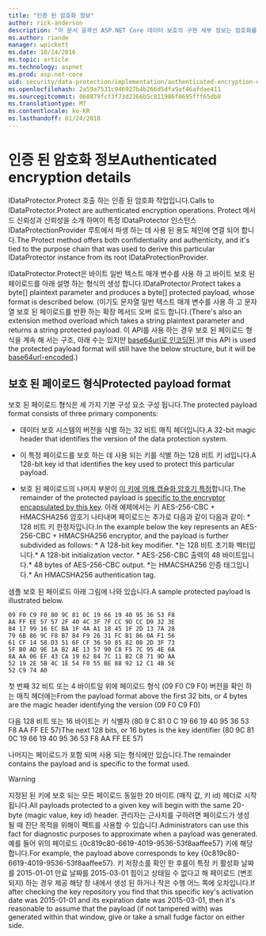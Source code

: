 ```yaml
---
title: "인증 된 암호화 정보"
author: rick-anderson
description: "이 문서 윤곽선 ASP.NET Core 데이터 보호의 구현 세부 정보는 암호화를 인증합니다."
ms.author: riande
manager: wpickett
ms.date: 10/14/2016
ms.topic: article
ms.technology: aspnet
ms.prod: asp.net-core
uid: security/data-protection/implementation/authenticated-encryption-details
ms.openlocfilehash: 2a59a7531c946927b4b266d5dfa9af46afdae411
ms.sourcegitcommit: 060879fcf3f73d2366b5c811986f8695fff65db8
ms.translationtype: MT
ms.contentlocale: ko-KR
ms.lasthandoff: 01/24/2018
---
```

# <a name="authenticated-encryption-details"></a><span data-ttu-id="469a1-103">인증 된 암호화 정보</span><span class="sxs-lookup"><span data-stu-id="469a1-103">Authenticated encryption details</span></span>

<a name="data-protection-implementation-authenticated-encryption-details"></a>

<span data-ttu-id="469a1-104">IDataProtector.Protect 호출 하는 인증 된 암호화 작업입니다.</span><span class="sxs-lookup"><span data-stu-id="469a1-104">Calls to IDataProtector.Protect are authenticated encryption operations.</span></span> <span data-ttu-id="469a1-105">Protect 메서드 신뢰성과 신뢰성을 소개 하며이 특정 IDataProtector 인스턴스 IDataProtectionProvider 루트에서 파생 하는 데 사용 된 용도 체인에 연결 되어 합니다.</span><span class="sxs-lookup"><span data-stu-id="469a1-105">The Protect method offers both confidentiality and authenticity, and it's tied to the purpose chain that was used to derive this particular IDataProtector instance from its root IDataProtectionProvider.</span></span>

<span data-ttu-id="469a1-106">IDataProtector.Protect은 바이트 일반 텍스트 매개 변수를 사용 하 고 바이트 보호 된 페이로드를 아래 설명 하는 형식의 생성 합니다.</span><span class="sxs-lookup"><span data-stu-id="469a1-106">IDataProtector.Protect takes a byte[] plaintext parameter and produces a byte[] protected payload, whose format is described below.</span></span> <span data-ttu-id="469a1-107">(이기도 문자열 일반 텍스트 매개 변수를 사용 하 고 문자열 보호 된 페이로드를 반환 하는 확장 메서드 오버 로드 합니다.</span><span class="sxs-lookup"><span data-stu-id="469a1-107">(There's also an extension method overload which takes a string plaintext parameter and returns a string protected payload.</span></span> <span data-ttu-id="469a1-108">이 API를 사용 하는 경우 보호 된 페이로드 형식을 계속 해 서는 구조, 아래 수는 있지만 [base64url로 인코딩된](https://tools.ietf.org/html/rfc4648#section-5).)</span><span class="sxs-lookup"><span data-stu-id="469a1-108">If this API is used the protected payload format will still have the below structure, but it will be [base64url-encoded](https://tools.ietf.org/html/rfc4648#section-5).)</span></span>

## <a name="protected-payload-format"></a><span data-ttu-id="469a1-109">보호 된 페이로드 형식</span><span class="sxs-lookup"><span data-stu-id="469a1-109">Protected payload format</span></span>

<span data-ttu-id="469a1-110">보호 된 페이로드 형식은 세 가지 기본 구성 요소 구성 됩니다.</span><span class="sxs-lookup"><span data-stu-id="469a1-110">The protected payload format consists of three primary components:</span></span>

* <span data-ttu-id="469a1-111">데이터 보호 시스템의 버전을 식별 하는 32 비트 매직 헤더입니다.</span><span class="sxs-lookup"><span data-stu-id="469a1-111">A 32-bit magic header that identifies the version of the data protection system.</span></span>

* <span data-ttu-id="469a1-112">이 특정 페이로드를 보호 하는 데 사용 되는 키를 식별 하는 128 비트 키 id입니다.</span><span class="sxs-lookup"><span data-stu-id="469a1-112">A 128-bit key id that identifies the key used to protect this particular payload.</span></span>

* <span data-ttu-id="469a1-113">보호 된 페이로드의 나머지 부분이 [이 키에 의해 캡슐화 암호기 특정](subkeyderivation.md#data-protection-implementation-subkey-derivation)합니다.</span><span class="sxs-lookup"><span data-stu-id="469a1-113">The remainder of the protected payload is [specific to the encryptor encapsulated by this key](subkeyderivation.md#data-protection-implementation-subkey-derivation).</span></span> <span data-ttu-id="469a1-114">아래 예제에서는 키 AES-256-CBC + HMACSHA256 암호기 나타내며 페이로드는 추가로 다음과 같이 다음과 같이: \* 128 비트 키 한정자입니다.</span><span class="sxs-lookup"><span data-stu-id="469a1-114">In the example below the key represents an AES-256-CBC + HMACSHA256 encryptor, and the payload is further subdivided as follows: \* A 128-bit key modifier.</span></span> <span data-ttu-id="469a1-115">\*는 128 비트 초기화 벡터입니다.</span><span class="sxs-lookup"><span data-stu-id="469a1-115">\* A 128-bit initialization vector.</span></span> <span data-ttu-id="469a1-116">\* AES-256-CBC 출력의 48 바이트입니다.</span><span class="sxs-lookup"><span data-stu-id="469a1-116">\* 48 bytes of AES-256-CBC output.</span></span> <span data-ttu-id="469a1-117">\*는 HMACSHA256 인증 태그입니다.</span><span class="sxs-lookup"><span data-stu-id="469a1-117">\* An HMACSHA256 authentication tag.</span></span>

<span data-ttu-id="469a1-118">샘플 보호 된 페이로드 아래 그림에 나와 있습니다.</span><span class="sxs-lookup"><span data-stu-id="469a1-118">A sample protected payload is illustrated below.</span></span>

```
09 F0 C9 F0 80 9C 81 0C 19 66 19 40 95 36 53 F8
AA FF EE 57 57 2F 40 4C 3F 7F CC 9D CC D9 32 3E
84 17 99 16 EC BA 1F 4A A1 18 45 1F 2D 13 7A 28
79 6B 86 9C F8 B7 84 F9 26 31 FC B1 86 0A F1 56
61 CF 14 58 D3 51 6F CF 36 50 85 82 08 2D 3F 73
5F B0 AD 9E 1A B2 AE 13 57 90 C8 F5 7C 95 4E 6A
8A AA 06 EF 43 CA 19 62 84 7C 11 B2 C8 71 9D AA
52 19 2E 5B 4C 1E 54 F0 55 BE 88 92 12 C1 4B 5E
52 C9 74 A0
```

<span data-ttu-id="469a1-119">첫 번째 32 비트 또는 4 바이트일 위에 페이로드 형식 (09 F0 C9 F0) 버전을 확인 하는 매직 헤더에는</span><span class="sxs-lookup"><span data-stu-id="469a1-119">From the payload format above the first 32 bits, or 4 bytes are the magic header identifying the version (09 F0 C9 F0)</span></span>

<span data-ttu-id="469a1-120">다음 128 비트 또는 16 바이트는 키 식별자 (80 9 C 81 0 C 19 66 19 40 95 36 53 F8 AA FF EE 57)</span><span class="sxs-lookup"><span data-stu-id="469a1-120">The next 128 bits, or 16 bytes is the key identifier (80 9C 81 0C 19 66 19 40 95 36 53 F8 AA FF EE 57)</span></span>

<span data-ttu-id="469a1-121">나머지는 페이로드가 포함 되며 사용 되는 형식에만 있습니다.</span><span class="sxs-lookup"><span data-stu-id="469a1-121">The remainder contains the payload and is specific to the format used.</span></span>

>[!WARNING]
> <span data-ttu-id="469a1-122">지정된 된 키에 보호 되는 모든 페이로드 동일한 20 바이트 (매직 값, 키 id) 헤더로 시작 됩니다.</span><span class="sxs-lookup"><span data-stu-id="469a1-122">All payloads protected to a given key will begin with the same 20-byte (magic value, key id) header.</span></span> <span data-ttu-id="469a1-123">관리자는 근사치를 구하려면 페이로드가 생성 될 때 진단 목적을 위해이 팩트를 사용할 수 있습니다.</span><span class="sxs-lookup"><span data-stu-id="469a1-123">Administrators can use this fact for diagnostic purposes to approximate when a payload was generated.</span></span> <span data-ttu-id="469a1-124">예를 들어 위의 페이로드 {0c819c80-6619-4019-9536-53f8aaffee57} 키에 해당합니다.</span><span class="sxs-lookup"><span data-stu-id="469a1-124">For example, the payload above corresponds to key {0c819c80-6619-4019-9536-53f8aaffee57}.</span></span> <span data-ttu-id="469a1-125">키 저장소를 확인 한 후를이 특정 키 활성화 날짜를 2015-01-01 만료 날짜를 2015-03-01 힙이고 상태일 수 없다고 해 페이로드 (변조 되지) 하는 경우 제공 해당 창 내에서 생성 된 하거나 작은 수행 어느 쪽에 오차입니다.</span><span class="sxs-lookup"><span data-stu-id="469a1-125">If after checking the key repository you find that this specific key's activation date was 2015-01-01 and its expiration date was 2015-03-01, then it's reasonable to assume that the payload (if not tampered with) was generated within that window, give or take a small fudge factor on either side.</span></span>
